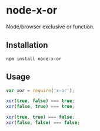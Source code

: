 # node-x-or
Node/browser exclusive or function.

## Installation
`npm install node-x-or`

## Usage
```js
var xor = require('x-or');

xor(true, false) === true;
xor(false, true) === true;

xor(true, true) === false;
xor(false, false) === false;

```

